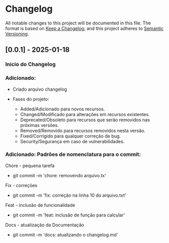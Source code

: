 # Changelog
All notable changes to this project will be documented in this file.
The format is based on [Keep a Changelog](https://keepachangelog.com/en/1.1.0/),
and this project adheres to [Semantic Versioning](https://semver.org/spec/v2.0.0.html).

## [0.0.1] - 2025-01-18

### Inicio do Changelog

### Adicionado:
- Criado arquivo changelog

- Fases do projeto: 
    - Added/Adicionado para novos recursos.
    - Changed/Modificado para alterações em recursos existentes.
    - Deprecated/Obsoleto para recursos que serão removidos nas próximas versões.
    - Removed/Removido para recursos removidos nesta versão.
    - Fixed/Corrigido para qualquer correção de bug.
    - Security/Segurança em caso de vulnerabilidades.

### Adicionado: Padrões de nomenclatura para o commit:

Chore - pequena tarefa
- git commit -m 'chore: removendo arquivo.tx'

Fix - correções
- git commit -m 'fix: correção na linha 10 do arquivo.txt'

Feat - inclusão de funcionalidade
- git commit -m 'feat: inclusão de função para calcular'

Docs - atualização da Documentação
- git commit -m 'docs: atualizando o changelog.md'